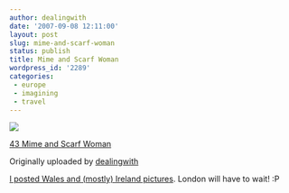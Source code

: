 ```yaml
---
author: dealingwith
date: '2007-09-08 12:11:00'
layout: post
slug: mime-and-scarf-woman
status: publish
title: Mime and Scarf Woman
wordpress_id: '2289'
categories:
 - europe
 - imagining
 - travel
---
```


[![][1]][2]

[43 Mime and Scarf Woman][3]

Originally uploaded by [dealingwith][4]

[I posted Wales and (mostly) Ireland pictures][5]. London will have to wait!
:P

   [1]: http://farm2.static.flickr.com/1314/1346583071_d95b3212c9_m.jpg

   [2]: http://www.flickr.com/photos/dealingwith/1346583071/ (photo sharing)

   [3]: http://www.flickr.com/photos/dealingwith/1346583071/

   [4]: http://www.flickr.com/people/dealingwith/

   [5]: http://flickr.com/photos/dealingwith/sets/72157601911521568/

